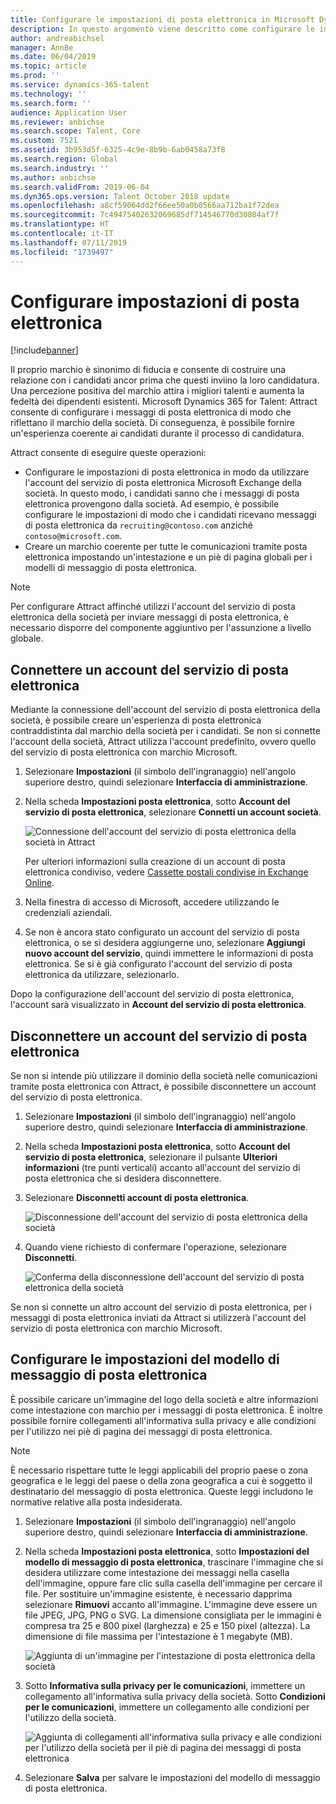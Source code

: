 ```yaml
---
title: Configurare le impostazioni di posta elettronica in Microsoft Dynamics 365 for Talent - Attract
description: In questo argomento viene descritto come configurare le impostazioni di posta elettronica inviata da Microsoft Dynamics 365 for Talent - Attract.
author: andreabichsel
manager: AnnBe
ms.date: 06/04/2019
ms.topic: article
ms.prod: ''
ms.service: dynamics-365-talent
ms.technology: ''
ms.search.form: ''
audience: Application User
ms.reviewer: anbichse
ms.search.scope: Talent, Core
ms.custom: 7521
ms.assetid: 3b953d5f-6325-4c9e-8b9b-6ab0458a73f8
ms.search.region: Global
ms.search.industry: ''
ms.author: anbichse
ms.search.validFrom: 2019-06-04
ms.dyn365.ops.version: Talent October 2018 update
ms.openlocfilehash: a8cf59064dd2f66ee50a0b0566aa712ba1f72dea
ms.sourcegitcommit: 7c49475402632069685df714546770d30804af7f
ms.translationtype: HT
ms.contentlocale: it-IT
ms.lasthandoff: 07/11/2019
ms.locfileid: "1739497"
---
```

# <a name="configure-email-settings"></a>Configurare impostazioni di posta elettronica

[!include[banner](../includes/banner.md)]

Il proprio marchio è sinonimo di fiducia e consente di costruire una relazione con i candidati ancor prima che questi inviino la loro candidatura. Una percezione positiva del marchio attira i migliori talenti e aumenta la fedeltà dei dipendenti esistenti. Microsoft Dynamics 365 for Talent: Attract consente di configurare i messaggi di posta elettronica di modo che riflettano il marchio della società. Di conseguenza, è possibile fornire un'esperienza coerente ai candidati durante il processo di candidatura.

Attract consente di eseguire queste operazioni:

- Configurare le impostazioni di posta elettronica in modo da utilizzare l'account del servizio di posta elettronica Microsoft Exchange della società. In questo modo, i candidati sanno che i messaggi di posta elettronica provengono dalla società. Ad esempio, è possibile configurare le impostazioni di modo che i candidati ricevano messaggi di posta elettronica da `recruiting@contoso.com` anziché `contoso@microsoft.com`.
- Creare un marchio coerente per tutte le comunicazioni tramite posta elettronica impostando un'intestazione e un piè di pagina globali per i modelli di messaggio di posta elettronica. 

> [!NOTE]
> Per configurare Attract affinché utilizzi l'account del servizio di posta elettronica della società per inviare messaggi di posta elettronica, è necessario disporre del componente aggiuntivo per l'assunzione a livello globale.

## <a name="connect-an-email-service-account"></a>Connettere un account del servizio di posta elettronica

Mediante la connessione dell'account del servizio di posta elettronica della società, è possibile creare un'esperienza di posta elettronica contraddistinta dal marchio della società per i candidati. Se non si connette l'account della società, Attract utilizza l'account predefinito, ovvero quello del servizio di posta elettronica con marchio Microsoft.

1. Selezionare **Impostazioni** (il simbolo dell'ingranaggio) nell'angolo superiore destro, quindi selezionare **Interfaccia di amministrazione**.
2. Nella scheda **Impostazioni posta elettronica**, sotto **Account del servizio di posta elettronica**, selezionare **Connetti un account società**.

    ![Connessione dell'account del servizio di posta elettronica della società in Attract](./media/attract-admin-email-service-accounts.png)

    Per ulteriori informazioni sulla creazione di un account di posta elettronica condiviso, vedere [Cassette postali condivise in Exchange Online](https://docs.microsoft.com/exchange/collaboration-exo/shared-mailboxes).

3. Nella finestra di accesso di Microsoft, accedere utilizzando le credenziali aziendali.
4. Se non è ancora stato configurato un account del servizio di posta elettronica, o se si desidera aggiungerne uno, selezionare **Aggiungi nuovo account del servizio**, quindi immettere le informazioni di posta elettronica. Se si è già configurato l'account del servizio di posta elettronica da utilizzare, selezionarlo.

Dopo la configurazione dell'account del servizio di posta elettronica, l'account sarà visualizzato in **Account del servizio di posta elettronica**.

## <a name="disconnect-an-email-service-account"></a>Disconnettere un account del servizio di posta elettronica

Se non si intende più utilizzare il dominio della società nelle comunicazioni tramite posta elettronica con Attract, è possibile disconnettere un account del servizio di posta elettronica.

1. Selezionare **Impostazioni** (il simbolo dell'ingranaggio) nell'angolo superiore destro, quindi selezionare **Interfaccia di amministrazione**.
2. Nella scheda **Impostazioni posta elettronica**, sotto **Account del servizio di posta elettronica**, selezionare il pulsante **Ulteriori informazioni** (tre punti verticali) accanto all'account del servizio di posta elettronica che si desidera disconnettere.
3. Selezionare **Disconnetti account di posta elettronica**.

    ![Disconnessione dell'account del servizio di posta elettronica della società](./media/attract-admin-disconnect-email-account.png)

4. Quando viene richiesto di confermare l'operazione, selezionare **Disconnetti**.

    ![Conferma della disconnessione dell'account del servizio di posta elettronica della società](./media/attract-admin-email-confirm-disconnect.png)

Se non si connette un altro account del servizio di posta elettronica, per i messaggi di posta elettronica inviati da Attract si utilizzerà l'account del servizio di posta elettronica con marchio Microsoft.

## <a name="configure-email-template-settings"></a>Configurare le impostazioni del modello di messaggio di posta elettronica

È possibile caricare un'immagine del logo della società e altre informazioni come intestazione con marchio per i messaggi di posta elettronica. È inoltre possibile fornire collegamenti all'informativa sulla privacy e alle condizioni per l'utilizzo nei piè di pagina dei messaggi di posta elettronica.

> [!NOTE]
> È necessario rispettare tutte le leggi applicabili del proprio paese o zona geografica e le leggi del paese o della zona geografica a cui è soggetto il destinatario del messaggio di posta elettronica. Queste leggi includono le normative relative alla posta indesiderata.

1. Selezionare **Impostazioni** (il simbolo dell'ingranaggio) nell'angolo superiore destro, quindi selezionare **Interfaccia di amministrazione**.
2. Nella scheda **Impostazioni posta elettronica**, sotto **Impostazioni del modello di messaggio di posta elettronica**, trascinare l'immagine che si desidera utilizzare come intestazione dei messaggi nella casella dell'immagine, oppure fare clic sulla casella dell'immagine per cercare il file. Per sostituire un'immagine esistente, è necessario dapprima selezionare **Rimuovi** accanto all'immagine. L'immagine deve essere un file JPEG, JPG, PNG o SVG. La dimensione consigliata per le immagini è compresa tra 25 e 800 pixel (larghezza) e 25 e 150 pixel (altezza). La dimensione di file massima per l'intestazione è 1 megabyte (MB).

    ![Aggiunta di un'immagine per l'intestazione di posta elettronica della società](./media/attract-admin-email-header.png)

3. Sotto **Informativa sulla privacy per le comunicazioni**, immettere un collegamento all'informativa sulla privacy della società. Sotto **Condizioni per le comunicazioni**, immettere un collegamento alle condizioni per l'utilizzo della società.

    ![Aggiunta di collegamenti all'informativa sulla privacy e alle condizioni per l'utilizzo della società per il piè di pagina dei messaggi di posta elettronica](./media/attract-admin-email-footer.png)

4. Selezionare **Salva** per salvare le impostazioni del modello di messaggio di posta elettronica.
